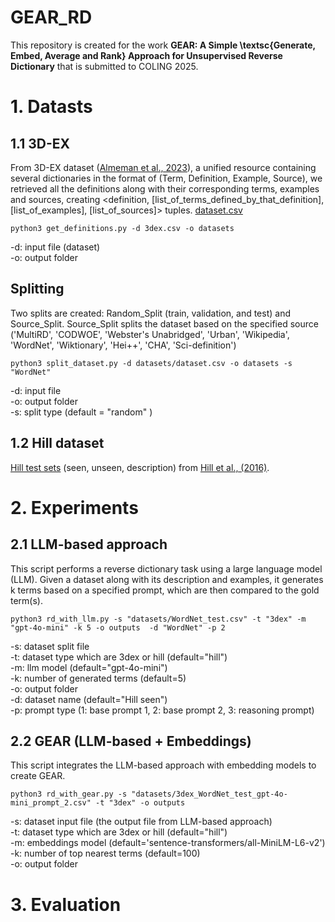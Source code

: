 # GEAR_RD

This repository is created for the work **GEAR: A Simple \textsc{Generate, Embed, Average and Rank} Approach for Unsupervised Reverse Dictionary** that is submitted to COLING 2025.


# 1. Datasts 

## 1.1 3D-EX

From 3D-EX dataset ([Almeman et al., 2023](https://aclanthology.org/2023.ranlp-1.8/)), a unified resource containing several dictionaries in the format of (Term, Definition, Example, Source), we retrieved all the definitions along with their corresponding terms, examples and sources, creating <definition, [list_of_terms_defined_by_that_definition], [list_of_examples],  [list_of_sources]> tuples. [dataset.csv](https://drive.google.com/uc?export=download&id=1TdVx9Pk3SQ16vWkr8WBi6SLpKMV9tIm6)

```
python3 get_definitions.py -d 3dex.csv -o datasets
```
-d: input file (dataset) <br/>
-o: output folder 

## Splitting 
Two splits are created: Random_Split (train, validation, and test) and Source_Split. Source_Split splits the dataset based on the specified source ('MultiRD', 'CODWOE', 'Webster\'s Unabridged', 'Urban', 'Wikipedia', 'WordNet', 'Wiktionary', 'Hei++', 'CHA', 'Sci-definition')

```
python3 split_dataset.py -d datasets/dataset.csv -o datasets -s "WordNet"
```
-d: input file  <br/>
-o: output folder <br/>
-s: split type (default = "random" )

## 1.2 Hill dataset
[Hill test sets](https://drive.google.com/file/d/1ihfElRULa6bg_jpwzeHSJEC2KQc_w25p/view) (seen, unseen, description) from [Hill et al., (2016)](https://arxiv.org/pdf/1504.00548).


# 2. Experiments

## 2.1 LLM-based approach 

This script performs a reverse dictionary task using a large language model (LLM). Given a dataset along with its description and examples, it generates k terms based on a specified prompt, which are then compared to the gold term(s).

```
python3 rd_with_llm.py -s "datasets/WordNet_test.csv" -t "3dex" -m "gpt-4o-mini" -k 5 -o outputs  -d "WordNet" -p 2
```
-s: dataset split file <br/>
-t: dataset type which are 3dex or hill (default="hill") <br/>
-m: llm model (default="gpt-4o-mini") <br/>
-k: number of generated terms (default=5) <br/>
-o: output folder <br/>
-d: dataset name (default="Hill seen") <br/>
-p: prompt type (1: base prompt 1, 2: base prompt 2, 3: reasoning prompt) 

## 2.2 GEAR (LLM-based + Embeddings) 

This script integrates the LLM-based approach with embedding models to create GEAR.

```
python3 rd_with_gear.py -s "datasets/3dex_WordNet_test_gpt-4o-mini_prompt_2.csv" -t "3dex" -o outputs
```
-s: dataset input file (the output file from LLM-based approach) <br/>
-t: dataset type which are 3dex or hill (default="hill") <br/>
-m: embeddings model (default='sentence-transformers/all-MiniLM-L6-v2') <br/>
-k: number of top nearest terms (default=100) <br/>
-o: output folder <br/>

# 3. Evaluation


